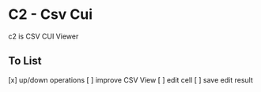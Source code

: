 # C2 - Csv Cui
c2 is CSV CUI Viewer

## To List
[x] up/down operations
[ ] improve CSV View
[ ] edit cell
[ ] save edit result
